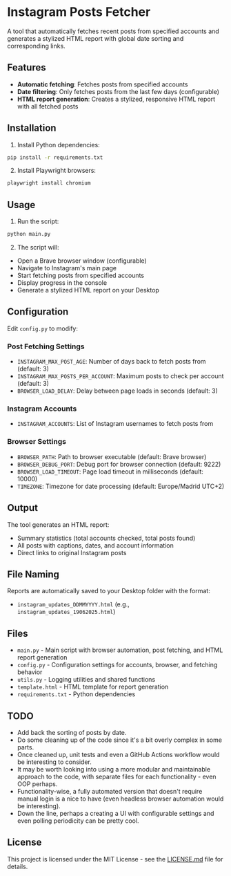 # Instagram Posts Fetcher

A tool that automatically fetches recent posts from specified accounts and generates a stylized HTML report with global date sorting and corresponding links.

## Features

- **Automatic fetching**: Fetches posts from specified accounts
- **Date filtering**: Only fetches posts from the last few days (configurable)
- **HTML report generation**: Creates a stylized, responsive HTML report with all fetched posts

## Installation

1. Install Python dependencies:
```bash
pip install -r requirements.txt
```

2. Install Playwright browsers:
```bash
playwright install chromium
```

## Usage

1. Run the script:
```bash
python main.py
```

2. The script will:
- Open a Brave browser window (configurable)
- Navigate to Instagram's main page
- Start fetching posts from specified accounts
- Display progress in the console
- Generate a stylized HTML report on your Desktop

## Configuration

Edit `config.py` to modify:

### Post Fetching Settings
- `INSTAGRAM_MAX_POST_AGE`: Number of days back to fetch posts from (default: 3)
- `INSTAGRAM_MAX_POSTS_PER_ACCOUNT`: Maximum posts to check per account (default: 3)
- `BROWSER_LOAD_DELAY`: Delay between page loads in seconds (default: 3)

### Instagram Accounts
- `INSTAGRAM_ACCOUNTS`: List of Instagram usernames to fetch posts from

### Browser Settings
- `BROWSER_PATH`: Path to browser executable (default: Brave browser)
- `BROWSER_DEBUG_PORT`: Debug port for browser connection (default: 9222)
- `BROWSER_LOAD_TIMEOUT`: Page load timeout in milliseconds (default: 10000)
- `TIMEZONE`: Timezone for date processing (default: Europe/Madrid UTC+2)

## Output

The tool generates an HTML report:

- Summary statistics (total accounts checked, total posts found)
- All posts with captions, dates, and account information
- Direct links to original Instagram posts

## File Naming

Reports are automatically saved to your Desktop folder with the format:
- `instagram_updates_DDMMYYYY.html` (e.g., `instagram_updates_19062025.html`)

## Files

- `main.py` - Main script with browser automation, post fetching, and HTML report generation
- `config.py` - Configuration settings for accounts, browser, and fetching behavior
- `utils.py` - Logging utilities and shared functions
- `template.html` - HTML template for report generation
- `requirements.txt` - Python dependencies

## TODO

- Add back the sorting of posts by date.
- Do some cleaning up of the code since it's a bit overly complex in some parts.
- Once cleaned up, unit tests and even a GitHub Actions workflow would be interesting to consider.
- It may be worth looking into using a more modular and maintainable approach to the code, with separate files for each functionality - even OOP perhaps.
- Functionality-wise, a fully automated version that doesn't require manual login is a nice to have (even headless browser automation would be interesting).
- Down the line, perhaps a creating a UI with configurable settings and even polling periodicity can be pretty cool.

## License

This project is licensed under the MIT License - see the [LICENSE.md](LICENSE.md) file for details.